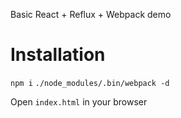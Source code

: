 Basic React + Reflux + Webpack demo

Installation
===

`npm i`
`./node_modules/.bin/webpack -d`

Open `index.html` in your browser
